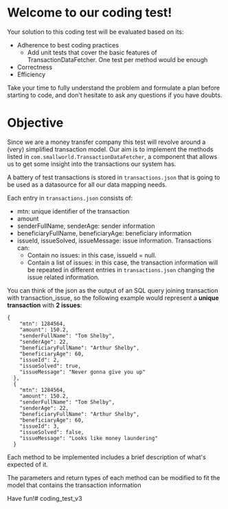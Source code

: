 # Welcome to our coding test!

Your solution to this coding test will be evaluated based on its:
 * Adherence to best coding practices
   * Add unit tests that cover the basic features of TransactionDataFetcher. One test per method would be enough
 * Correctness
 * Efficiency

Take your time to fully understand the problem and formulate a plan before starting to code, and don't hesitate to ask any questions if you have doubts.

# Objective

Since we are a money transfer company this test will revolve around a (very) simplified transaction model. Our aim is to implement the methods listed in `com.smallworld.TransactionDataFetcher`, a component that allows us to get some insight into the transactions our system has.

A battery of test transactions is stored in `transactions.json` that is going to be used as a datasource for all our data mapping needs.

Each entry in `transactions.json` consists of:
 * mtn: unique identifier of the transaction
 * amount
 * senderFullName, senderAge: sender information
 * beneficiaryFullName, beneficiaryAge: beneficiary information
 * issueId, issueSolved, issueMessage: issue information. Transactions can:
   * Contain no issues: in this case, issueId = null.
   * Contain a list of issues: in this case, the transaction information will be repeated in different entries in `transactions.json` changing the issue related information.

You can think of the json as the output of an SQL query joining transaction with transaction_issue, so the following example would represent a **unique transaction** with **2 issues**:
```
{
    "mtn": 1284564,
    "amount": 150.2,
    "senderFullName": "Tom Shelby",
    "senderAge": 22,
    "beneficiaryFullName": "Arthur Shelby",
    "beneficiaryAge": 60,
    "issueId": 2,
    "issueSolved": true,
    "issueMessage": "Never gonna give you up"
  },
  {
    "mtn": 1284564,
    "amount": 150.2,
    "senderFullName": "Tom Shelby",
    "senderAge": 22,
    "beneficiaryFullName": "Arthur Shelby",
    "beneficiaryAge": 60,
    "issueId": 3,
    "issueSolved": false,
    "issueMessage": "Looks like money laundering"
  }
```

Each method to be implemented includes a brief description of what's expected of it.

The parameters and return types of each method can be modified to fit the model that contains the transaction information

Have fun!# coding_test_v3
